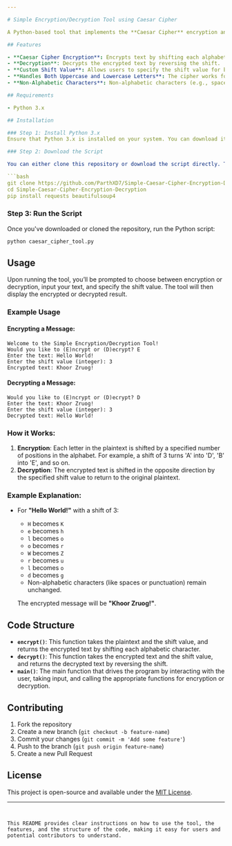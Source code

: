 ```yaml
---

# Simple Encryption/Decryption Tool using Caesar Cipher

A Python-based tool that implements the **Caesar Cipher** encryption and decryption algorithm. The tool allows users to encrypt or decrypt messages by shifting characters in the alphabet by a user-defined value.

## Features

- **Caesar Cipher Encryption**: Encrypts text by shifting each alphabetic character by a specified number.
- **Decryption**: Decrypts the encrypted text by reversing the shift.
- **Custom Shift Value**: Allows users to specify the shift value for both encryption and decryption.
- **Handles Both Uppercase and Lowercase Letters**: The cipher works for both uppercase and lowercase letters.
- **Non-Alphabetic Characters**: Non-alphabetic characters (e.g., spaces, punctuation) remain unchanged during encryption and decryption.

## Requirements

- Python 3.x

## Installation

### Step 1: Install Python 3.x
Ensure that Python 3.x is installed on your system. You can download it from [python.org](https://www.python.org/downloads/).

### Step 2: Download the Script

You can either clone this repository or download the script directly. To clone the repository:

```bash
git clone https://github.com/ParthXD7/Simple-Caesar-Cipher-Encryption-Decryption.git
cd Simple-Caesar-Cipher-Encryption-Decryption
pip install requests beautifulsoup4

```

### Step 3: Run the Script

Once you've downloaded or cloned the repository, run the Python script:

```bash
python caesar_cipher_tool.py
```

## Usage

Upon running the tool, you’ll be prompted to choose between encryption or decryption, input your text, and specify the shift value. The tool will then display the encrypted or decrypted result.

### Example Usage

#### Encrypting a Message:
```plaintext
Welcome to the Simple Encryption/Decryption Tool!
Would you like to (E)ncrypt or (D)ecrypt? E
Enter the text: Hello World!
Enter the shift value (integer): 3
Encrypted text: Khoor Zruog!
```

#### Decrypting a Message:
```plaintext
Would you like to (E)ncrypt or (D)ecrypt? D
Enter the text: Khoor Zruog!
Enter the shift value (integer): 3
Decrypted text: Hello World!
```

### How it Works:

1. **Encryption**: Each letter in the plaintext is shifted by a specified number of positions in the alphabet. For example, a shift of 3 turns 'A' into 'D', 'B' into 'E', and so on.
2. **Decryption**: The encrypted text is shifted in the opposite direction by the specified shift value to return to the original plaintext.

### Example Explanation:
- For **"Hello World!"** with a shift of 3:
  - `H` becomes `K`
  - `e` becomes `h`
  - `l` becomes `o`
  - `o` becomes `r`
  - `W` becomes `Z`
  - `r` becomes `u`
  - `l` becomes `o`
  - `d` becomes `g`
  - Non-alphabetic characters (like spaces or punctuation) remain unchanged.
  
  The encrypted message will be **"Khoor Zruog!"**.

## Code Structure

- **`encrypt()`**: This function takes the plaintext and the shift value, and returns the encrypted text by shifting each alphabetic character.
- **`decrypt()`**: This function takes the encrypted text and the shift value, and returns the decrypted text by reversing the shift.
- **`main()`**: The main function that drives the program by interacting with the user, taking input, and calling the appropriate functions for encryption or decryption.

## Contributing

1. Fork the repository
2. Create a new branch (`git checkout -b feature-name`)
3. Commit your changes (`git commit -m 'Add some feature'`)
4. Push to the branch (`git push origin feature-name`)
5. Create a new Pull Request

## License

This project is open-source and available under the [MIT License](LICENSE).

---
```


This README provides clear instructions on how to use the tool, the features, and the structure of the code, making it easy for users and potential contributors to understand.
